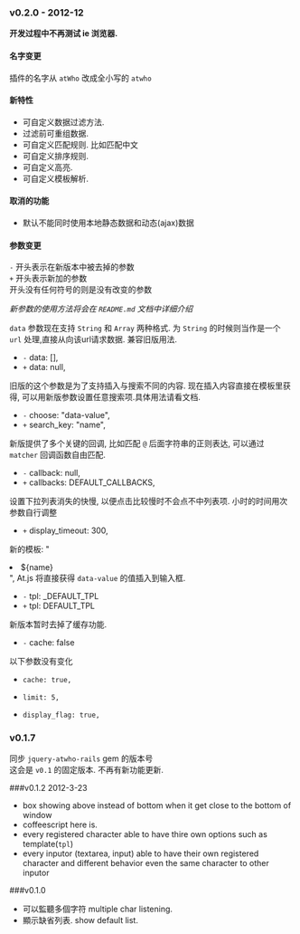 ### v0.2.0 - 2012-12

**开发过程中不再测试 ie 浏览器.**

#### 名字变更
插件的名字从 `atWho` 改成全小写的 `atwho`

#### 新特性

* 可自定义数据过滤方法.
* 过滤前可重组数据.
* 可自定义匹配规则. 比如匹配中文
* 可自定义排序规则.
* 可自定义高亮.
* 可自定义模板解析.

#### 取消的功能

* 默认不能同时使用本地静态数据和动态(ajax)数据

#### 参数变更

`-` 开头表示在新版本中被去掉的参数  
`+` 开头表示新加的参数  
开头没有任何符号的则是没有改变的参数

*新参数的使用方法将会在 `README.md` 文档中详细介绍*

`data` 参数现在支持 `String` 和 `Array` 两种格式. 为 `String` 的时候则当作是一个 `url` 处理,直接从向该url请求数据. 兼容旧版用法.

* `-` data: [],  
* `+` data: null,

旧版的这个参数是为了支持插入与搜索不同的内容. 现在插入内容直接在模板里获得, 可以用新版参数设置任意搜索项.具体用法请看文档.

* `-` choose: "data-value",
* `+` search_key: "name",

新版提供了多个关键的回调, 比如匹配 `@` 后面字符串的正则表达, 可以通过 `matcher` 回调函数自由匹配.

* `-` callback: null,
* `+` callbacks: DEFAULT_CALLBACKS,

设置下拉列表消失的快慢, 以便点击比较慢时不会点不中列表项. 小时的时间用次参数自行调整

* `+` display_timeout: 300,

新的模板: "<li data-value='${name}'>${name}</li>", At.js 将直接获得 `data-value` 的值插入到输入框.

* `-` tpl: _DEFAULT_TPL
* `+` tpl: DEFAULT_TPL

新版本暂时去掉了缓存功能.
* `-` cache: false

以下参数没有变化

*     cache: true,
*     limit: 5,
*     display_flag: true,

### v0.1.7

同步 `jquery-atwho-rails` gem 的版本号  
这会是 `v0.1` 的固定版本. 不再有新功能更新.  

###v0.1.2 2012-3-23
* box showing above instead of bottom when it get close to the bottom of window
* coffeescript here is.
* every registered character able to have thire own options such as template(`tpl`)
* every inputor (textarea, input) able to have their own registered character and different behavior
  even the same character to other inputor

###v0.1.0
* 可以監聽多個字符
    multiple char listening.
* 顯示缺省列表.
    show default list.
